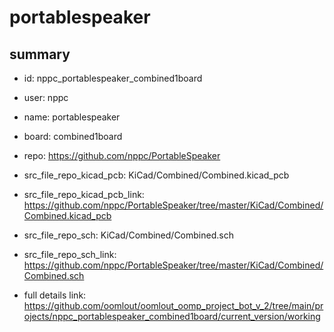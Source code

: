 # portablespeaker
 
## summary 
* id: nppc_portablespeaker_combined1board
* user: nppc
* name: portablespeaker
* board: combined1board
* repo: https://github.com/nppc/PortableSpeaker
* src_file_repo_kicad_pcb: KiCad/Combined/Combined.kicad_pcb
* src_file_repo_kicad_pcb_link: https://github.com/nppc/PortableSpeaker/tree/master/KiCad/Combined/Combined.kicad_pcb


* src_file_repo_sch: KiCad/Combined/Combined.sch
* src_file_repo_sch_link: https://github.com/nppc/PortableSpeaker/tree/master/KiCad/Combined/Combined.sch
* full details link: https://github.com/oomlout/oomlout_oomp_project_bot_v_2/tree/main/projects/nppc_portablespeaker_combined1board/current_version/working  







